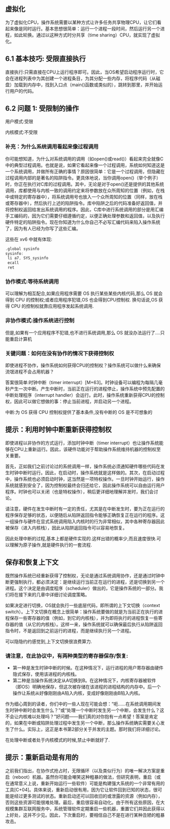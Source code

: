 ## 虚拟化
为了虚拟化CPU，操作系统需要以某种方式让许多任务共享物理CPU，让它们看起来像是同时运行。基本思想很简单：运行一个进程一段时间，然后运行另一个进程，如此轮换。通过以这种方式时分共享（time sharing）CPU，就实现了虚拟化。

## 6.1 基本技巧: 受限直接执行

直接执行:只需直接在CPU上运行程序即可。因此，当OS希望启动程序运行时，它会在进程列表中为其创建一个进程条目，为其分配一些内存，将程序代码（从磁盘）加载到内存中，找到入口点（main()函数或类似的），跳转到那里，并开始运行用户的代码。

## 6.2 问题 1: 受限制的操作
用户模式:受限

内核模式:不受限

### 补充：为什么系统调用看起来像过程调用
你可能想知道，为什么对系统调用的调用（如open()或read()）看起来完全就像C中的典型过程调用。也就是说，如果它看起来像一个过程调用，系统如何知道这是一个系统调用，并做所有正确的事情？原因很简单：它是一个过程调用，但隐藏在过程调用内部的是著名的陷阱指令。更具体地说，当你调用open()（举个例子）时，你正在执行对C库的过程调用。其中，无论是对于open()还是提供的其他系统调用，库都使用与内核一致的调用约定来将参数放在众所周知的位置（例如，在栈中或特定的寄存器中），将系统调用号也放入一个众所周知的位置（同样，放在栈或寄存器中），然后执行上述的陷阱指令。库中陷阱之后的代码准备好返回值，并将控制权返回给发出系统调用的程序。因此，C库中进行系统调用的部分是用汇编手工编码的，因为它们需要仔细遵循约定，以便正确处理参数和返回值，以及执行硬件特定的陷阱指令。现在你知道为什么你自己不必写汇编代码来陷入操作系统了，因为有人已经为你写了这些汇编。

这些在 xv6 中就有体现:
```C
.global sysinfo
sysinfo:
 li a7, SYS_sysinfo
 ecall
 ret
```
### 协作模式:等待系统调用
可以理解为相互配合,如果应用程序需要 OS 执行某些某些内核代码,那么 OS 就会得到 CPU 的控制权;或者应用程序犯错,OS 也会得到CPU控制权.
换句话说,OS 获得 CPU 的控制权就靠应用程序发起系统调用.

### 非协作模式:操作系统进行控制

但是,如果有一个应用程序不犯错,也不进行系统调用,那么 OS 就没办法运行了....只能重启计算机

### 关键问题：如何在没有协作的情况下获得控制权
即使进程不协作，操作系统如何获得CPU的控制权？操作系统可以做什么来确保流氓进程不会占用机器？

答案很简单:时钟中断（timer interrupt）[M+63]。时钟设备可以编程为每隔几毫秒产生一次中断。产生中断时，当前正在运行的进程停止，操作系统中预先配置的中断处理程序（interrupt handler）会运行。此时，操作系统重新获得CPU的控制权，因此可以做它想做的事：停止当前进程，并启动另一个进程。

中断:为 OS 获得 CPU 控制权提供了基本条件,没有中断的 OS 是不可想象的

## 提示：利用时钟中断重新获得控制权
即使进程以非协作的方式运行，添加时钟中断（timer interrupt）也让操作系统能够在CPU上重新运行。因此，该硬件功能对于帮助操作系统维持机器的控制权至关重要。

首先，正如我们之前讨论过的系统调用一样，操作系统必须通知硬件哪些代码在发生时钟中断时运行。因此，在启动时，操作系统就是这样做的。其次，在启动过程中，操作系统也必须启动时钟，这当然是一项特权操作。一旦时钟开始运行，操作系统就感到安全了，因为控制权最终会归还给它，因此操作系统可以自由运行用户程序。时钟也可以关闭（也是特权操作），稍后更详细地理解并发时，我们会讨论。

请注意，硬件在发生中断时有一定的责任，尤其是在中断发生时，要为正在运行的程序保存足够的状态，以便随后从陷阱返回指令能够正确恢复正在运行的程序。这一组操作与硬件在显式系统调用陷入内核时的行为非常相似，其中各种寄存器因此被保存（进入内核栈），因此从陷阱返回指令可以容易地恢复。

因此处理中断的过程,基本上都是硬件实现的.这样出错的概率少,而且速度很快.可以理解为原子操作,就是硬件执行的一套流程.

## 保存和恢复上下文

既然操作系统已经重新获得了控制权，无论是通过系统调用协作，还是通过时钟中断更强制执行，都必须决定：是继续运行当前正在运行的进程，还是切换到另一个进程。这个决定是由调度程序（scheduler）做出的，它是操作系统的一部分。我们将在接下来的几章中详细讨论调度策略。

如果决定进行切换，OS就会执行一些底层代码，即所谓的上下文切换（context switch）。上下文切换在概念上很简单：操作系统要做的就是为当前正在执行的进程保存一些寄存器的值（例如，到它的内核栈），并为即将执行的进程恢复一些寄存器的值（从它的内核栈）。这样一来，操作系统就可以确保最后执行从陷阱返回指令时，不是返回到之前运行的进程，而是继续执行另一个进程。

可以隐隐约约感觉到,上下文切换很浪费算力.

### 请注意，在此协议中，有两种类型的寄存器保存/恢复:

- 第一种是发生时钟中断的时候。在这种情况下，运行进程的用户寄存器由硬件隐式保存，使用该进程的内核栈。
- 第二种是当操作系统决定从A切换到B。在这种情况下，内核寄存器被软件（即OS）明确地保存，但这次被存储在该进程的进程结构的内存中。后一个操作让系统从好像刚刚由A陷入内核，变成好像刚刚由B陷入内核。

作为细心周到的读者，你们中的一些人现在可能会想：“呃……在系统调用期间发生时钟中断时会发生什么？”或“处理一个中断时发生另一个中断，会发生什么？这不会让内核难以处理吗？”好问题——我们真的对你抱有一点希望！答案是肯定的，如果在中断或陷阱处理过程中发生另一个中断，那么操作系统确实需要关心发生了什么。实际上，这正是本书第2部分关于并发的主题。那时我们将详细讨论。

在处理中断或者处于内核模式的时候,禁止中断就好了.

## 提示：重新启动是有用的
之前我们指出，在协作式抢占时，无限循环（以及类似行为）的唯一解决方案是重启（reboot）机器。虽然你可能会嘲笑这种粗暴的做法，但研究表明，重启（或在通常意义上说，重新开始运行一些软件）可能是构建强大系统的一个非常有用的工具[C+04]。具体来说，重新启动很有用，因为它让软件回到已知的状态，很可能是经过更多测试的状态。重新启动还可以回收旧的或泄露的资源（例如内存），否则这些资源可能很难处理。最后，重启很容易自动化。由于所有这些原因，在大规模集群互联网服务中，系统管理软件定期重启一些机器，重置它们并因此获得以上好处，这并不少见。因此，下次重启时，要相信自己不是在进行某种丑陋的粗暴攻击。


